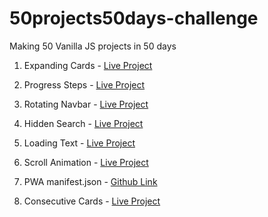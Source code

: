 # 50projects50days-challenge

Making 50 Vanilla JS projects in 50 days

1. Expanding Cards - [Live Project](https://ajay-expanding-cards-01-50projects.netlify.app/)

2. Progress Steps - [Live Project](https://ajay-progress-steps-02-50projects.netlify.app/)

3. Rotating Navbar - [Live Project](https://ajay-rotating-navbar-03-50projects.netlify.app/)

4. Hidden Search - [Live Project](https://ajay-hidden-search-04-50projects.netlify.app/)

5. Loading Text - [Live Project](https://ajay-loading-text-05-50projects.netlify.app/)

6. Scroll Animation - [Live Project](https://ajay-scroll-animation-06-50projects.netlify.app/)

7. PWA manifest.json - [Github Link](https://github.com/ap221882/PWA-learn-manifest.json)

8. Consecutive Cards - [Live Project](https://ajay-consecutive-cards-08-50projects.netlify.app/)
